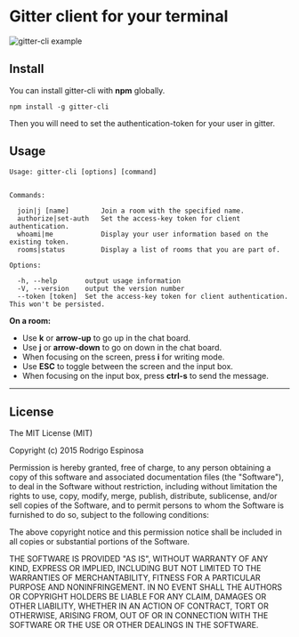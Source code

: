 # Gitter client for your terminal

![gitter-cli example](https://dl.dropboxusercontent.com/u/73676286/GitHub/gitter-cli-example-2.gif)

## Install

You can install gitter-cli with **npm** globally.

```
npm install -g gitter-cli
```

Then you will need to set the authentication-token for your user in gitter.

## Usage

```
Usage: gitter-cli [options] [command]


Commands:

  join|j [name]        Join a room with the specified name.
  authorize|set-auth   Set the access-key token for client authentication.
  whoami|me            Display your user information based on the existing token.
  rooms|status         Display a list of rooms that you are part of.

Options:

  -h, --help       output usage information
  -V, --version    output the version number
  --token [token]  Set the access-key token for client authentication. This won't be persisted.
```


**On a room:**

- Use **k** or **arrow-up** to go up in the chat board.
- Use **j** or **arrow-down** to go on down in the chat board.
- When focusing on the screen, press **i** for writing mode.
- Use **ESC** to toggle between the screen and the input box.
- When focusing on the input box, press **ctrl-s** to send the message.

----------

## License

The MIT License (MIT)

Copyright (c) 2015 Rodrigo Espinosa

Permission is hereby granted, free of charge, to any person obtaining a copy
of this software and associated documentation files (the "Software"), to deal
in the Software without restriction, including without limitation the rights
to use, copy, modify, merge, publish, distribute, sublicense, and/or sell
copies of the Software, and to permit persons to whom the Software is
furnished to do so, subject to the following conditions:

The above copyright notice and this permission notice shall be included in all
copies or substantial portions of the Software.

THE SOFTWARE IS PROVIDED "AS IS", WITHOUT WARRANTY OF ANY KIND, EXPRESS OR
IMPLIED, INCLUDING BUT NOT LIMITED TO THE WARRANTIES OF MERCHANTABILITY,
FITNESS FOR A PARTICULAR PURPOSE AND NONINFRINGEMENT. IN NO EVENT SHALL THE
AUTHORS OR COPYRIGHT HOLDERS BE LIABLE FOR ANY CLAIM, DAMAGES OR OTHER
LIABILITY, WHETHER IN AN ACTION OF CONTRACT, TORT OR OTHERWISE, ARISING FROM,
OUT OF OR IN CONNECTION WITH THE SOFTWARE OR THE USE OR OTHER DEALINGS IN THE
SOFTWARE.
